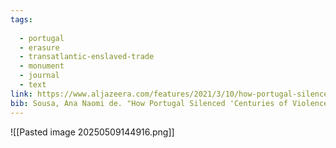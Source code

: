 ```yaml
---
tags:
  
  - portugal
  - erasure
  - transatlantic-enslaved-trade
  - monument
  - journal
  - text
link: https://www.aljazeera.com/features/2021/3/10/how-portugal-silenced-centuries-of-violence-and-trauma?fbclid=IwY2xjawJfPR1leHRuA2FlbQIxMQABHhtENAbN0rUo-BJizHy9IEPH97hN3lrnJBosWrzv495tPQxq34uDSR28mHwI_aem_qI6Iehwto9I5TjRDucbhoA
bib: Sousa, Ana Naomi de. "How Portugal Silenced 'Centuries of Violence and Trauma'." Al Jazeera, March 10, 2021. https://www.aljazeera.com/features/2021/3/10/how-portugal-silenced-centuries-of-violence-and-trauma.
---
```

![[Pasted image 20250509144916.png]]